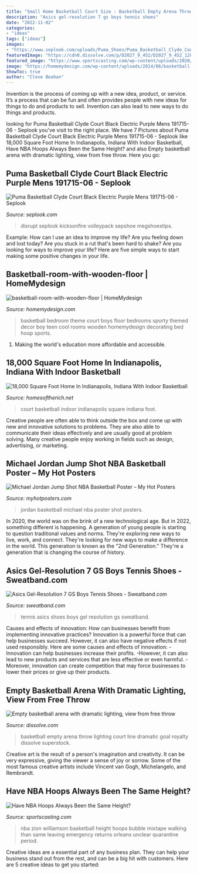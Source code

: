 ```yaml
---
title: "Small Home Basketball Court Size : Basketball Empty Arena Throw Lighting Court Line Dramatic Goal Royalty Dissolve Superstock"
description: "Asics gel-resolution 7 gs boys tennis shoes"
date: "2022-11-02"
categories:
- "ideas"
tags: ["ideas"]
images:
- "https://www.seplook.com/uploads/Puma_Shoes/Puma_Basketball_Clyde_Court_Black_Electric_Purple_Mens_191715-06_P2.jpg"
featuredImage: "https://cdn8.dissolve.com/p/D2027_9_452/D2027_9_452_1200.jpg"
featured_image: "https://www.sportscasting.com/wp-content/uploads/2020/02/NBA-Zion-Williamson.jpg"
image: "https://homemydesign.com/wp-content/uploads/2014/06/basketball-room-with-wooden-floor.jpg"
ShowToc: true
author: "Cleve Beahan"
---
```



Invention is the process of coming up with a new idea, product, or service. It’s a process that can be fun and often provides people with new ideas for things to do and products to sell. Invention can also lead to new ways to do things and products.

	

		
looking for Puma Basketball Clyde Court Black Electric Purple Mens 191715-06 - Seplook you've visit to the right place. We have 7 Pictures about Puma Basketball Clyde Court Black Electric Purple Mens 191715-06 - Seplook like 18,000 Square Foot Home In Indianapolis, Indiana With Indoor Basketball, Have NBA Hoops Always Been the Same Height? and also Empty basketball arena with dramatic lighting, view from free throw. Here you go:
		
    
## Puma Basketball Clyde Court Black Electric Purple Mens 191715-06 - Seplook

<img loading=lazy src="https://www.seplook.com/uploads/Puma_Shoes/Puma_Basketball_Clyde_Court_Black_Electric_Purple_Mens_191715-06_P2.jpg" onerror="this.onerror=null;this.src='https://tse2.mm.bing.net/th?id=OIP.iNqmCiQwIOUCdWpVNZpIxQHaF7&amp;pid=15.1';" alt="Puma Basketball Clyde Court Black Electric Purple Mens 191715-06 - Seplook">

_Source: seplook.com_

>disrupt seplook kicksonfire volleypack sepshoe megshoestips. 

	

Example: How can I use an idea to improve my life?
Are you feeling down and lost today? Are you stuck in a rut that's been hard to shake? Are you looking for ways to improve your life? Here are five simple ways to start making some positive changes in your life.

    
## Basketball-room-with-wooden-floor | HomeMydesign

<img loading=lazy src="https://homemydesign.com/wp-content/uploads/2014/06/basketball-room-with-wooden-floor.jpg" onerror="this.onerror=null;this.src='https://tse2.mm.bing.net/th?id=OIP.yiETi5ojcCh0Hapqtj2fZAHaHa&amp;pid=15.1';" alt="basketball-room-with-wooden-floor | HomeMydesign">

_Source: homemydesign.com_

>basketball bedroom theme court boys floor bedrooms sporty themed decor boy teen cool rooms wooden homemydesign decorating bed hoop sports. 

	

1. Making the world's education more affordable and accessible. 

    
## 18,000 Square Foot Home In Indianapolis, Indiana With Indoor Basketball

<img loading=lazy src="http://homesoftherich.net/wp-content/uploads/2020/07/Screen-Shot-2020-07-19-at-10.08.40-AM.png" onerror="this.onerror=null;this.src='https://tse1.mm.bing.net/th?id=OIP.Wno4jEIacydyB6yR0R_3ogHaEf&amp;pid=15.1';" alt="18,000 Square Foot Home In Indianapolis, Indiana With Indoor Basketball">

_Source: homesoftherich.net_

>court basketball indoor indianapolis square indiana foot. 

	

Creative people are often able to think outside the box and come up with new and innovative solutions to problems. They are also able to communicate their ideas effectively and are usually good at problem solving. Many creative people enjoy working in fields such as design, advertising, or marketing.

    
## Michael Jordan Jump Shot NBA Basketball Poster – My Hot Posters

<img loading=lazy src="http://cdn.shopify.com/s/files/1/0747/3829/products/mC0307_d6125a5d-100d-4c66-99ee-b22d9dbc5877_grande.jpg?v=1487862193" onerror="this.onerror=null;this.src='https://tse4.mm.bing.net/th?id=OIP.4qKx6oegHtioK6rw7ou1-QAAAA&amp;pid=15.1';" alt="Michael Jordan Jump Shot NBA Basketball Poster – My Hot Posters">

_Source: myhotposters.com_

>jordan basketball michael nba poster shot posters. 

	

In 2020, the world was on the brink of a new technological age. But in 2022, something different is happening. A generation of young people is starting to question traditional values and norms. They're exploring new ways to live, work, and connect. They're looking for new ways to make a difference in the world. This generation is known as the "2nd Generation." They're a generation that is changing the course of history.

    
## Asics Gel-Resolution 7 GS Boys Tennis Shoes - Sweatband.com

<img loading=lazy src="https://cdn.sweatband.com/asics_gel-resolution_7_gs_boys_tennis_shoes_asics_gel-resolution_7_gs_boys_tennis_shoes-angle_2000x2000.jpg" onerror="this.onerror=null;this.src='https://tse3.mm.bing.net/th?id=OIP.7vLIbNF7xzHdkyGRTLDyWwHaHa&amp;pid=15.1';" alt="Asics Gel-Resolution 7 GS Boys Tennis Shoes - Sweatband.com">

_Source: sweatband.com_

>tennis asics shoes boys gel resolution gs sweatband. 

	

Causes and effects of innovation: How can businesses benefit from implementing innovative practices?
Innovation is a powerful force that can help businesses succeed. However, it can also have negative effects if not used responsibly. Here are some causes and effects of innovation: 
-Innovation can help businesses increase their profits.
-However, it can also lead to new products and services that are less effective or even harmful.
-Moreover, innovation can create competition that may force businesses to lower their prices or give up their products.

    
## Empty Basketball Arena With Dramatic Lighting, View From Free Throw

<img loading=lazy src="https://cdn8.dissolve.com/p/D2027_9_452/D2027_9_452_1200.jpg" onerror="this.onerror=null;this.src='https://tse4.mm.bing.net/th?id=OIP.S77qH53y-B3s3kiO_Bh_iAHaE8&amp;pid=15.1';" alt="Empty basketball arena with dramatic lighting, view from free throw">

_Source: dissolve.com_

>basketball empty arena throw lighting court line dramatic goal royalty dissolve superstock. 

	

Creative art is the result of a person's imagination and creativity. It can be very expressive, giving the viewer a sense of joy or sorrow. Some of the most famous creative artists include Vincent van Gogh, Michelangelo, and Rembrandt.

    
## Have NBA Hoops Always Been The Same Height?

<img loading=lazy src="https://www.sportscasting.com/wp-content/uploads/2020/02/NBA-Zion-Williamson.jpg" onerror="this.onerror=null;this.src='https://tse3.mm.bing.net/th?id=OIP.aEOHLoGQihCAmCfVwpY8_gHaE8&amp;pid=15.1';" alt="Have NBA Hoops Always Been the Same Height?">

_Source: sportscasting.com_

>nba zion williamson basketball height hoops bubble mixtape walking than same leaving emergency returns orleans unclear quarantine period. 

	

Creative ideas are a essential part of any business plan. They can help your business stand out from the rest, and can be a big hit with customers. Here are 5 creative ideas to get you started:


